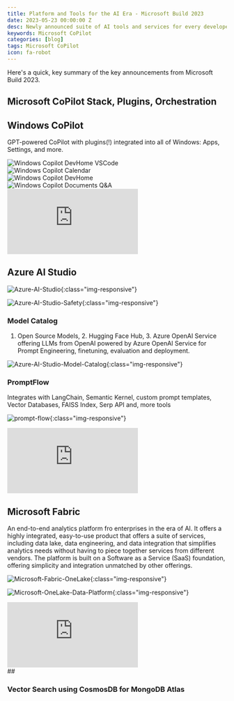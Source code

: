 ```yaml
---
title: Platform and Tools for the AI Era - Microsoft Build 2023
date: 2023-05-23 00:00:00 Z
desc: Newly announced suite of AI tools and services for every developer on a single platform with AI Copilots.
keywords: Microsoft CoPilot
categories: [blog]
tags: Microsoft CoPilot
icon: fa-robot
---
```


Here's a quick, key summary of the key announcements from Microsoft Build 2023.

## Microsoft CoPilot Stack, Plugins, Orchestration

## Windows CoPilot

GPT-powered CoPilot with plugins(!) integrated into all of Windows: Apps, Settings, and more.

<div class="image-grid-container">
  <div class="image-grid-row">
    <div class="image-grid-column">
      <img src="https://github.com/praveen-palanisamy/praveen-palanisamy.github.io/assets/4770482/f26e66db-4ca0-4016-a0b8-15767867e6ac" alt="Windows Copilot DevHome VSCode">
    </div>
    <div class="image-grid-column">
      <img src="https://github.com/praveen-palanisamy/praveen-palanisamy.github.io/assets/4770482/44f46742-c32b-4679-b230-8212d5eb30c1" alt="Windows Copilot Calendar">
    </div>
  </div>
  <div class="image-grid-row">
    <div class="image-grid-column">
      <img src="https://github.com/praveen-palanisamy/praveen-palanisamy.github.io/assets/4770482/7882ce3f-e3fa-4ea8-bce0-871066b9216c" alt="Windows Copilot DevHome">
    </div>
    <div class="image-grid-column">
      <img src="https://github.com/praveen-palanisamy/praveen-palanisamy.github.io/assets/4770482/98051d58-4a96-4789-9e34-985a0502f1f7" alt="Windows Copilot Documents Q&A">
    </div>
  </div>
</div>


<div class="auto-resizable-iframe">
  <div>
    <iframe frameborder="0" rel="0" controls="0" allowfullscreen="" src="https://youtube.com/embed/FCfwc-NNo30?rel=0"></iframe>
  </div>
</div>



## Azure AI Studio

![Azure-AI-Studio](https://github.com/praveen-palanisamy/praveen-palanisamy.github.io/assets/4770482/a1f31609-7e0e-4557-8469-17a3a9090d82){:class="img-responsive"}

![Azure-AI-Studio-Safety](https://github.com/praveen-palanisamy/praveen-palanisamy.github.io/assets/4770482/62c2ecde-6f35-4e3e-9e54-c27cfc80ed63){:class="img-responsive"}

### Model Catalog
1. Open Source Models, 2. Hugging Face Hub, 3. Azure OpenAI Service offering LLMs from OpenAI powered by Azure OpenAI Service for Prompt Engineering, finetuning, evaluation and deployment.

![Azure-AI-Studio-Model-Catalog](https://github.com/praveen-palanisamy/praveen-palanisamy.github.io/assets/4770482/ef6c9dad-ee7f-4965-a931-91ce5d12af44){:class="img-responsive"}

### PromptFlow 
Integrates with LangChain, Semantic Kernel, custom prompt templates, Vector Databases, FAISS Index, Serp API and, more tools

![prompt-flow](https://github.com/praveen-palanisamy/praveen-palanisamy.github.io/assets/4770482/5caae380-2acc-4e63-8b93-e85766748586){:class="img-responsive"}

<div class="auto-resizable-iframe">
  <div>
    <iframe frameborder="0" rel="0" controls="0" allowfullscreen="" src="https://youtube.com/embed/DaIYrlMOj7I?rel=0"></iframe>
  </div>
</div>

## Microsoft Fabric
An end-to-end analytics platform fro enterprises in the era of AI. It offers a highly integrated, easy-to-use product that offers a suite of services, including data lake, data engineering, and data integration that simplifies analytics needs without having to piece together services from different vendors. The platform is built on a Software as a Service (SaaS) foundation, offering simplicity and integration unmatched by other offerings.

![Microsoft-Fabric-OneLake](https://github.com/praveen-palanisamy/praveen-palanisamy.github.io/assets/4770482/dabf3d36-0341-430d-95bc-245fb6adc236){:class="img-responsive"}

![Microsoft-OneLake-Data-Platform](https://learn.microsoft.com/en-us/fabric/get-started/media/microsoft-fabric-overview/workloads-access-data.png){:class="img-responsive"}

<div class="auto-resizable-iframe">
  <div>
    <iframe frameborder="0" rel="0" controls="0" allowfullscreen="" src="https://youtube.com/embed/X_c7gLfJz_Q?rel=0"></iframe>
  </div>
</div>
## 

### Vector Search using CosmosDB for MongoDB Atlas 
